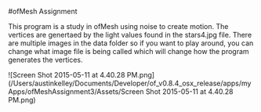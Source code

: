 #ofMesh Assignment 

This program is a study in ofMesh using noise to create motion. The vertices are genertaed by the light values found in the stars4.jpg file. There are multiple images in the data folder so if you want to play around, you can change what image file is being called which will change how the program generates the vertices. 

![Screen Shot 2015-05-11 at 4.40.28 PM.png](/Users/austinkelley/Documents/Developer/of_v0.8.4_osx_release/apps/myApps/ofMeshAssignment3/Assets/Screen Shot 2015-05-11 at 4.40.28 PM.png)

